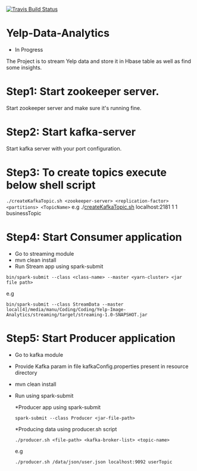 [![Travis Build Status](https://travis-ci.org/manug25/Yelp-Data-Analytics.svg?branch=master)](https://travis-ci.org/manug25/Yelp-Data-Analytics)
# Yelp-Data-Analytics
* In Progress

The Project is to stream Yelp data and store it in Hbase table as well as find some insights.

# Step1: Start zookeeper server.
Start zookeeper server and make sure it's running fine.
# Step2: Start kafka-server
Start kafka server with your port configuration.
# Step3: To create topics execute below shell script
```./createKafkaTopic.sh <zookeeper-server> <replication-factor> <partitions> <TopicName>```
e.g
./[createKafkaTopic.sh](https://github.com/manug25/Yelp-Data-Analytics/blob/master/kafka/src/main/scala/com/manu/yelp/kafka/createKafkaTopic.sh) localhost:2181 1 1 businessTopic

# Step4: Start Consumer application
* Go to streaming module
* mvn clean install
* Run Stream app using spark-submit

```bin/spark-submit --class <class-name> --master <yarn-cluster> <jar file path>```

e.g

```bin/spark-submit --class StreamData --master local[4]/media/manu/Coding/Coding/Yelp-Image-Analytics/streaming/target/streaming-1.0-SNAPSHOT.jar```

# Step5: Start Producer application
* Go to kafka module
* Provide Kafka param in file kafkaConfig.properties present in resource directory
* mvn clean install
* Run using spark-submit
     
     *Producer app using spark-submit
     
     ```spark-submit --class Producer <jar-file-path>```
     
     *Producing data using producer.sh script 
     
     ```./producer.sh <file-path> <kafka-broker-list> <topic-name>```
     
     e.g
     
     ```./producer.sh /data/json/user.json localhost:9092 userTopic```